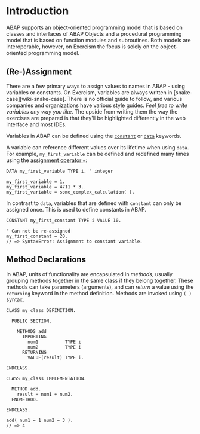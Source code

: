 # Introduction

ABAP supports an object-oriented programming model that is based on classes and interfaces of ABAP Objects and a procedural programming model that is based on function modules and subroutines. Both models are interoperable, however, on Exercism the focus is solely on the object-oriented programming model.

## (Re-)Assignment

There are a few primary ways to assign values to names in ABAP - using variables or constants. On Exercism, variables are always written in [snake-case][wiki-snake-case]. There is no official guide to follow, and various companies and organizations have various style guides. _Feel free to write variables any way you like_. The upside from writing them the way the exercises are prepared is that they'll be highlighted differently in the web interface and most IDEs.

Variables in ABAP can be defined using the [`constant`][constant] or [`data`][data] keywords.

A variable can reference different values over its lifetime when using `data`. For example, `my_first_variable` can be defined and redefined many times using the [assignment operator `=`][assignment]:

```abap
DATA my_first_variable TYPE i. " integer

my_first_variable = 1.
my_first_variable = 4711 * 3.
my_first_variable = some_complex_calculation( ).
```

In contrast to `data`, variables that are defined with `constant` can only be assigned once. This is used to define constants in ABAP.

```abap
CONSTANT my_first_constant TYPE i VALUE 10.

" Can not be re-assigned
my_first_constant = 20.
// => SyntaxError: Assignment to constant variable.
```

## Method Declarations

In ABAP, units of functionality are encapsulated in _methods_, usually grouping methods together in the same class if they belong together. These methods can take parameters (arguments), and can _return_ a value using the `returning` keyword in the method definition. Methods are invoked using `( )` syntax.

```abap
CLASS my_class DEFINITION.

  PUBLIC SECTION.

    METHODS add
      IMPORTING
        num1          TYPE i
        num2          TYPE i
      RETURNING
        VALUE(result) TYPE i.

ENDCLASS.

CLASS my_class IMPLEMENTATION.

  METHOD add.
    result = num1 + num2.
  ENDMETHOD.

ENDCLASS.

add( num1 = 1 num2 = 3 ).
// => 4
```

[constant]: https://help.sap.com/doc/abapdocu_latest_index_htm/latest/en-US/index.htm?file=abapconstants.htm
[data]: https://help.sap.com/doc/abapdocu_latest_index_htm/latest/en-US/index.htm?file=abapdata.htm
[assignment]: https://help.sap.com/doc/abapdocu_latest_index_htm/latest/en-US/index.htm?file=abenequals_operator.htm
[methods]: https://help.sap.com/doc/abapdocu_latest_index_htm/latest/en-US/index.htm?file=abapmethods_functional.htm